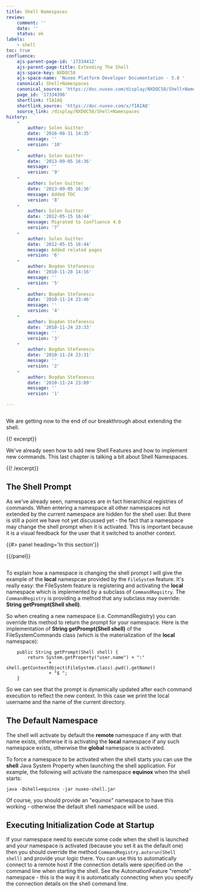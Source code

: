 ```yaml
---
title: Shell Namespaces
review:
    comment: ''
    date: ''
    status: ok
labels:
    - shell
toc: true
confluence:
    ajs-parent-page-id: '17334412'
    ajs-parent-page-title: Extending The Shell
    ajs-space-key: NXDOC58
    ajs-space-name: 'Nuxeo Platform Developer Documentation - 5.8 '
    canonical: Shell+Namespaces
    canonical_source: 'https://doc.nuxeo.com/display/NXDOC58/Shell+Namespaces'
    page_id: '17334396'
    shortlink: fIAIAQ
    shortlink_source: 'https://doc.nuxeo.com/x/fIAIAQ'
    source_link: /display/NXDOC58/Shell+Namespaces
history:
    - 
        author: Solen Guitter
        date: '2016-08-31 14:35'
        message: ''
        version: '10'
    - 
        author: Solen Guitter
        date: '2013-09-05 16:36'
        message: ''
        version: '9'
    - 
        author: Solen Guitter
        date: '2013-09-05 16:36'
        message: Added TOC
        version: '8'
    - 
        author: Solen Guitter
        date: '2012-05-15 16:44'
        message: Migrated to Confluence 4.0
        version: '7'
    - 
        author: Solen Guitter
        date: '2012-05-15 16:44'
        message: Added related pages
        version: '6'
    - 
        author: Bogdan Stefanescu
        date: '2010-11-28 14:16'
        message: ''
        version: '5'
    - 
        author: Bogdan Stefanescu
        date: '2010-11-24 23:46'
        message: ''
        version: '4'
    - 
        author: Bogdan Stefanescu
        date: '2010-11-24 23:33'
        message: ''
        version: '3'
    - 
        author: Bogdan Stefanescu
        date: '2010-11-24 23:31'
        message: ''
        version: '2'
    - 
        author: Bogdan Stefanescu
        date: '2010-11-24 23:09'
        message: ''
        version: '1'

---
```

<div class="row"><div class="column medium-8">

We are getting now to the end of our breakthrough about extending the shell.

{{! excerpt}}

We've already seen how to add new Shell Features and how to implement new commands. This last chapter is talking a bit about Shell Namespaces.

{{! /excerpt}}

## The Shell Prompt

As we've already seen, namespaces are in fact hierarchical registries of commands. When entering a namespace all other namespaces not extended by the current namespace are hidden for the shell user. But there is still a point we have not yet discussed yet - the fact that a namespace may change the shell prompt when it is activated. This is important because it is a visual feedback for the user that it switched to another context.

</div><div class="column medium-4">{{#> panel heading='In this section'}}

{{/panel}}</div></div>

To explain how a namespace is changing the shell prompt I will give the example of the **local** namespcae provided by the `FileSystem` feature. It's really easy: the FileSystem feature is registering and activating the **local** namespace which is implemented by a subclass of `CommandRegsitry`. The `CommandRegistry` is providing a method that any subclass may override: **String getPrompt(Shell shell)**.

So when creating a new namespace (i.e. CommandRegistry) you can override this method to return the prompt for your namespace.
Here is the implementation of **String getPrompt(Shell shell)** of the FileSystemCommands class (which is the materialization of the **local** namespace):

```
    public String getPrompt(Shell shell) {
        return System.getProperty("user.name") + ":"
                + shell.getContextObject(FileSystem.class).pwd().getName()
                + "$ ";
    }

```

So we can see that the prompt is dynamically updated after each command execution to reflect the new context. In this case we print the local username and the name of the current directory.

## The Default Namespace

The shell will activate by default the **remote** namespace if any with that name exists, otherwise it is activating the **local** namespace if any such namespace exists, otherwise the **global** namespace is activated.

To force a namespace to be activated when the shell starts you can use the **shell** Java System Property when launching the shell application. For example, the following will activate the namespace **equinox** when the shell starts:

```
java -Dshell=equinox -jar nuxeo-shell.jar

```

Of course, you should provide an "equinox" namespace to have this working - otherwise the default shell namespace will be used.

## Executing Initialization Code at Startup

If your namespace need to execute some code when the shell is launched and your namespace is activated (because you set it as the default one) then you should override the method `CommandRegistry.autorun(Shell shell)` and provide your logic there. You can use this to automatically connect to a remote host if the connection details were specified on the command line when starting the shell. See the AutomationFeature "remote" namespace - this is the way it is automatically connecting when you specify the connection details on the shell command line.

&nbsp;